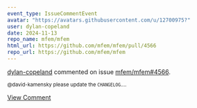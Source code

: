 ```yaml
---
event_type: IssueCommentEvent
avatar: "https://avatars.githubusercontent.com/u/12700975?"
user: dylan-copeland
date: 2024-11-13
repo_name: mfem/mfem
html_url: https://github.com/mfem/mfem/pull/4566
repo_url: https://github.com/mfem/mfem
---
```


<a href='https://github.com/dylan-copeland' target='_blank'>dylan-copeland</a> commented on issue <a href='https://github.com/mfem/mfem/pull/4566' target='_blank'>mfem/mfem#4566</a>.

<small>@david-kamensky please update the `CHANGELOG`....</small>

<a href='https://github.com/mfem/mfem/pull/4566' target='_blank'>View Comment</a>